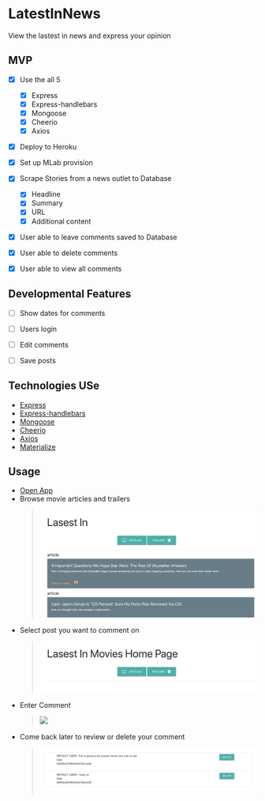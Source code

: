 # LatestInNews
View the lastest in news and express your opinion 

## MVP
  - [X] Use the all 5  
    - [X] Express
    - [X] Express-handlebars
    - [X] Mongoose
    - [X] Cheerio
    - [X] Axios
  - [X] Deploy to Heroku
  - [X] Set up MLab provision  
  - [X] Scrape Stories from a news outlet to Database
    - [X] Headline
    - [X] Summary
    - [X] URL
    - [X] Additional content
  - [X] User able to leave comments saved to Database
  - [X] User able to delete comments 
  - [X] User able to view all comments
  

## Developmental Features
  - [ ] Show dates for comments
  - [ ] Users login
  - [ ] Edit comments
  - [ ] Save posts
  

## Technologies USe
  - [Express](https://www.npmjs.com/package/express)
  - [Express-handlebars](https://www.npmjs.com/package/express-handlebars)
  - [Mongoose](https://www.npmjs.com/package/mongoose)
  - [Cheerio](https://www.npmjs.com/package/cheerio)
  - [Axios](https://www.npmjs.com/search?q=axios)
  - [Materialize](https://materializecss.com/)

## Usage
- [Open App](https://intense-brook-89930.herokuapp.com/)
- Browse movie articles and trailers
  > ![](./public/img/browse.gif)
- Select post you want to comment on
  > ![](./public/img/homepage.gif)
- Enter Comment
  > ![](./public/img/enter_comment.gif)
- Come back later to review or delete your comment
  > ![](./public/img/delete.gif)
